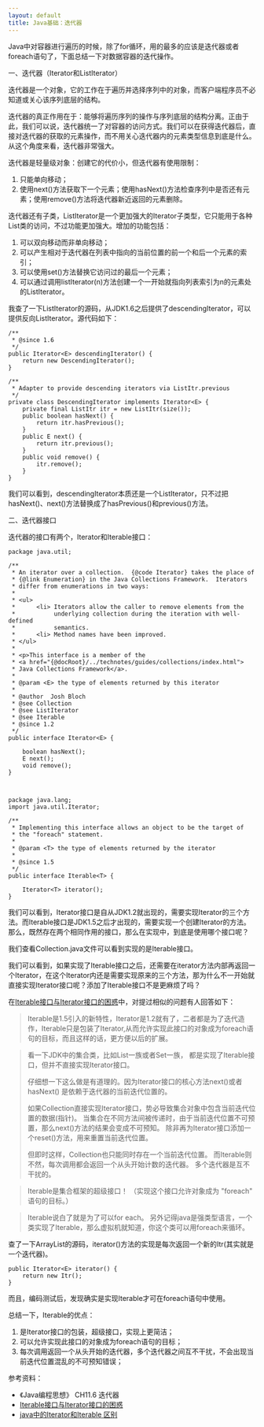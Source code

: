 ```yaml
---
layout: default
title: Java基础：迭代器
---
```

Java中对容器进行遍历的时候，除了for循环，用的最多的应该是迭代器或者foreach语句了，下面总结一下对数据容器的迭代操作。

一、迭代器（Iterator和ListIterator）

迭代器是一个对象，它的工作在于遍历并选择序列中的对象，而客户端程序员不必知道或关心该序列底层的结构。

迭代器的真正作用在于：能够将遍历序列的操作与序列底层的结构分离。正由于此，我们可以说，迭代器统一了对容器的访问方式。我们可以在获得迭代器后，直接对迭代器的获取的元素操作，而不用关心迭代器内的元素类型信息到底是什么。从这个角度来看，迭代器非常强大。

迭代器是轻量级对象：创建它的代价小，但迭代器有使用限制：

1. 只能单向移动；
2. 使用next()方法获取下一个元素；使用hasNext()方法检查序列中是否还有元素；使用remove()方法将迭代器新近返回的元素删除。

迭代器还有子类，ListIterator是一个更加强大的Iterator子类型，它只能用于各种List类的访问，不过功能更加强大。增加的功能包括：

1. 可以双向移动而非单向移动；
2. 可以产生相对于迭代器在列表中指向的当前位置的前一个和后一个元素的索引；
3. 可以使用set()方法替换它访问过的最后一个元素；
4. 可以通过调用listIterator(n)方法创建一个一开始就指向列表索引为n的元素处的ListIterator。

我查了一下ListIterator的源码，从JDK1.6之后提供了descendingIterator，可以提供反向ListIterator。源代码如下：

    /**
     * @since 1.6
     */
    public Iterator<E> descendingIterator() {
        return new DescendingIterator();
    }

    /**
     * Adapter to provide descending iterators via ListItr.previous
     */
    private class DescendingIterator implements Iterator<E> {
        private final ListItr itr = new ListItr(size());
        public boolean hasNext() {
            return itr.hasPrevious();
        }
        public E next() {
            return itr.previous();
        }
        public void remove() {
            itr.remove();
        }
    }

我们可以看到，descendingIterator本质还是一个ListIterator，只不过把hasNext()、next()方法替换成了hasPrevious()和previous()方法。

二、迭代器接口

迭代器的接口有两个，Iterator和Iterable接口：

	package java.util;

	/**
	 * An iterator over a collection.  {@code Iterator} takes the place of
	 * {@link Enumeration} in the Java Collections Framework.  Iterators
	 * differ from enumerations in two ways:
	 *
	 * <ul>
	 *      <li> Iterators allow the caller to remove elements from the
	 *           underlying collection during the iteration with well-defined
	 *           semantics.
	 *      <li> Method names have been improved.
	 * </ul>
	 *
	 * <p>This interface is a member of the
	 * <a href="{@docRoot}/../technotes/guides/collections/index.html">
	 * Java Collections Framework</a>.
	 *
	 * @param <E> the type of elements returned by this iterator
	 *
	 * @author  Josh Bloch
	 * @see Collection
	 * @see ListIterator
	 * @see Iterable
	 * @since 1.2
	 */
	public interface Iterator<E> {

	    boolean hasNext();
	    E next();
	    void remove();
	}

 

	package java.lang;
	import java.util.Iterator;

	/**
	 * Implementing this interface allows an object to be the target of
	 * the "foreach" statement.
	 *
	 * @param <T> the type of elements returned by the iterator
	 *
	 * @since 1.5
	 */
	public interface Iterable<T> {

	    Iterator<T> iterator();
	}

我们可以看到，Iterator接口是自从JDK1.2就出现的，需要实现Iterator的三个方法。而Iterable接口是JDK1.5之后才出现的，需要实现一个创建Iterator的方法。那么，既然存在两个相同作用的接口，那么在实现中，到底是使用哪个接口呢？

我们查看Collection.java文件可以看到实现的是Iterable接口。

我们可以看到，如果实现了Iterable接口之后，还需要在iterator方法内部再返回一个Iterator，在这个Iterator内还是需要实现原来的三个方法，那为什么不一开始就直接实现Iterator接口呢？添加了Iterable接口不是更麻烦了吗？

在[Iterable接口与Iterator接口的困惑](http://www.iteye.com/problems/69081)中，对提过相似的问题有人回答如下：
> Iterable是1.5引入的新特性，Iterator是1.2就有了，二者都是为了迭代造作，Iterable只是包装了Iterator,从而允许实现此接口的对象成为foreach语句的目标，而且这样的话，更方便以后的扩展。

> 看一下JDK中的集合类，比如List一族或者Set一族， 
> 都是实现了Iterable接口，但并不直接实现Iterator接口。 
> 
> 仔细想一下这么做是有道理的。因为Iterator接口的核心方法next()或者hasNext() 
> 是依赖于迭代器的当前迭代位置的。 
> 
> 如果Collection直接实现Iterator接口，势必导致集合对象中包含当前迭代位置的数据(指针)。 
> 当集合在不同方法间被传递时，由于当前迭代位置不可预置，那么next()方法的结果会变成不可预知。 
> 除非再为Iterator接口添加一个reset()方法，用来重置当前迭代位置。 
> 
> 但即时这样，Collection也只能同时存在一个当前迭代位置。 
> 而Iterable则不然，每次调用都会返回一个从头开始计数的迭代器。 
> 多个迭代器是互不干扰的。 

> Iterable是集合框架的超级接口！ 
> （实现这个接口允许对象成为 "foreach" 语句的目标。）

> Iterable说白了就是为了可以for each。 
> 另外记得java是强类型语言，一个类实现了Iterable，那么虚拟机就知道，你这个类可以用foreach来循环。 

查了一下ArrayList的源码，iterator()方法的实现是每次返回一个新的Itr(其实就是一个迭代器)。

    public Iterator<E> iterator() {
        return new Itr();
    }

而且，编码测试后，发现确实是实现Iterable才可在foreach语句中使用。

总结一下，Iterable的优点：
1. 是Iterator接口的包装，超级接口，实现上更简洁；
2. 可以允许实现此接口的对象成为foreach语句的目标；
3. 每次调用返回一个从头开始的迭代器，多个迭代器之间互不干扰，不会出现当前迭代位置混乱的不可预知错误；



参考资料：
* 《Java编程思想》 CH11.6 迭代器
* [Iterable接口与Iterator接口的困惑](http://www.iteye.com/problems/69081)
* [ java中的Iterator和Iterable 区别](http://blog.csdn.net/simaweier/article/details/7884610)